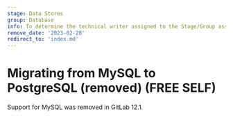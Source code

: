 ```yaml
---
stage: Data Stores
group: Database
info: To determine the technical writer assigned to the Stage/Group associated with this page, see https://about.gitlab.com/handbook/product/ux/technical-writing/#assignments
remove_date: '2023-02-28'
redirect_to: 'index.md'
---
```


# Migrating from MySQL to PostgreSQL (removed) **(FREE SELF)**

Support for MySQL was removed in GitLab 12.1.
